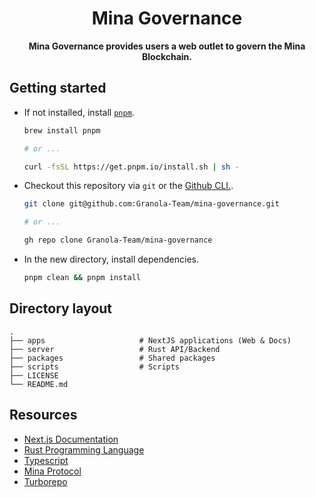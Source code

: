 <h1 align="center">Mina Governance</h1>

<p align="center">
  <b>Mina Governance provides users a web outlet to govern the Mina Blockchain.</b>
</p>

## Getting started

- If not installed, install [`pnpm`](https://pnpm.io/).

  ```bash
  brew install pnpm

  # or ...

  curl -fsSL https://get.pnpm.io/install.sh | sh -
  ```

- Checkout this repository via `git` or the [Github CLI.](https://cli.github.com/).

  ```bash
  git clone git@github.com:Granola-Team/mina-governance.git

  # or ...

  gh repo clone Granola-Team/mina-governance
  ```

- In the new directory, install dependencies.

  ```bash
  pnpm clean && pnpm install
  ```

## Directory layout

    .
    ├── apps                     # NextJS applications (Web & Docs)
    ├── server                   # Rust API/Backend
    ├── packages                 # Shared packages
    ├── scripts                  # Scripts
    ├── LICENSE
    └── README.md

## Resources

- [Next.js Documentation](https://nextjs.org/docs/getting-started)
- [Rust Programming Language](https://doc.rust-lang.org/book/)
- [Typescript](https://www.typescriptlang.org/docs/)
- [Mina Protocol](https://docs.minaprotocol.com/)
- [Turborepo](https://turbo.build/)
